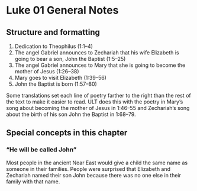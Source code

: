 # Luke 01 General Notes

## Structure and formatting

1. Dedication to Theophilus (1:1–4)
2. The angel Gabriel announces to Zechariah that his wife Elizabeth is going to bear a son, John the Baptist (1:5–25)
3. The angel Gabriel announces to Mary that she is going to become the mother of Jesus (1:26–38)
4. Mary goes to visit Elizabeth (1:39–56)
5. John the Baptist is born (1:57–80)

Some translations set each line of poetry farther to the right than the rest of the text to make it easier to read. ULT does this with the poetry in Mary’s song about becoming the mother of Jesus in 1:46–55 and Zechariah’s song about the birth of his son John the Baptist in 1:68–79.

## Special concepts in this chapter

### “He will be called John”

Most people in the ancient Near East would give a child the same name as someone in their families. People were surprised that Elizabeth and Zechariah named their son John because there was no one else in their family with that name.